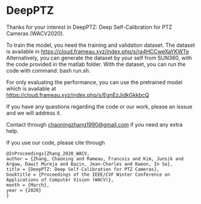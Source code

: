 # DeepPTZ
Thanks for your interest in DeepPTZ: Deep Self-Calibration for PTZ Cameras (WACV2020).

To train the model, you need the training and validation dataset.
The dataset is available in https://cloud.frameau.xyz/index.php/s/ra4HCCweXaYKWTe
Alternatively, you can generate the dataset by your self from SUN360, with the code provided in the matlab folder.
With the dataset, you can run the code with command: bash run.sh.

For only evaluating the performance, you can use the pretrained model which is available at https://cloud.frameau.xyz/index.php/s/EgnEzJidkGkkbcQ

If you have any questions regarding the code or our work, please an isssue and we will address it.

Contact through chaoningzhang1990@gmail.com if you need any extra help.

If you use our code, please cite through

```
@InProceedings{Zhang_2020_WACV,
author = {Zhang, Chaoning and Rameau, Francois and Kim, Junsik and Argaw, Dawit Mureja and Bazin, Jean-Charles and Kweon, In So},
title = {DeepPTZ: Deep Self-Calibration for PTZ Cameras},
booktitle = {Proceedings of the IEEE/CVF Winter Conference on Applications of Computer Vision (WACV)},
month = {March},
year = {2020}
} 
```
